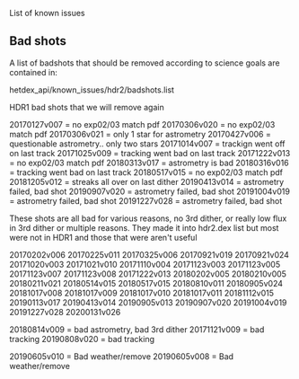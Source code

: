  List of known issues


## Bad shots

A list of badshots that should be removed according to science goals are contained in:

hetdex_api/known_issues/hdr2/badshots.list


HDR1 bad shots that we will remove again
		
20170127v007 = no exp02/03 match pdf
20170306v020 = no exp02/03 match pdf
20170306v021 = only 1 star for astrometry
20170427v006 = questionable astrometry.. only two stars
20171014v007 = trackign went off on last track
20171025v009 = tracking went bad on last track
20171222v013 = no exp02/03 match pdf
20180313v017 = astrometry is bad
20180316v016 = tracking went bad on last track
20180517v015 = no exp02/03 match pdf
20181205v012 = streaks all over on last dither
20190413v014 = astrometry failed, bad shot
20190907v020 = astrometry failed, bad shot
20191004v019 = astrometry failed, bad shot
20191227v028 = astrometry failed, bad shot

These shots are all bad for various reasons, no 3rd dither, or really low flux in 3rd dither or multiple reasons. They made it into hdr2.dex list but most were not in HDR1 and those that were aren't useful

20170202v006
20170225v011
20170325v006
20170921v019
20170921v024
20171020v003
20171021v010
20171110v004
20171123v003
20171123v005
20171123v007
20171123v008
20171222v013
20180202v005
20180210v005
20180211v021
20180514v015
20180517v015
20180810v011
20180905v024
20181017v008
20181017v009
20181017v010
20181017v011
20181112v015
20190113v017
20190413v014
20190905v013
20190907v020
20191004v019
20191227v028
20200131v026

20180814v009 = bad astrometry, bad 3rd dither
20171121v009 = bad tracking 
20190808v020 = bad tracking

20190605v010 = Bad weather/remove
20190605v008 = Bad weather/remove
